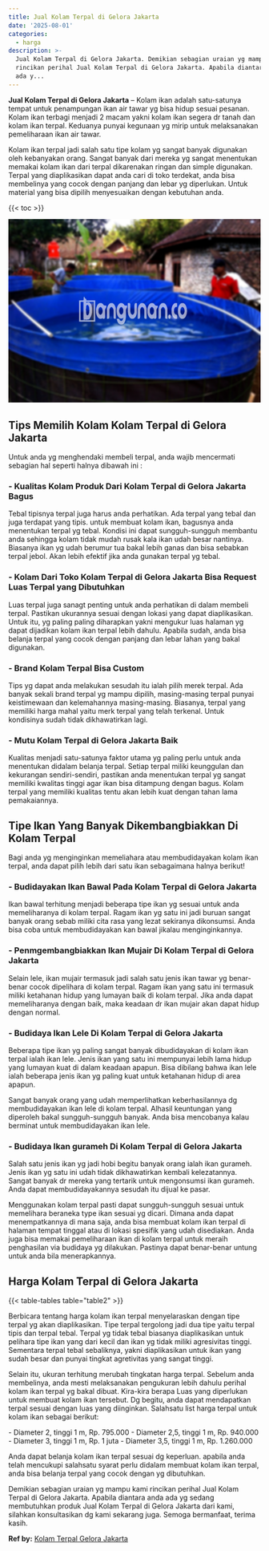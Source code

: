 ```yaml
---
title: Jual Kolam Terpal di Gelora Jakarta
date: '2025-08-01'
categories:
  - harga
description: >-
  Jual Kolam Terpal di Gelora Jakarta. Demikian sebagian uraian yg mampu kami
  rincikan perihal Jual Kolam Terpal di Gelora Jakarta. Apabila diantara anda
  ada y...
---
```


**Jual Kolam Terpal di Gelora Jakarta** – Kolam ikan adalah satu-satunya tempat untuk penampungan ikan air tawar yg bisa hidup sesuai pesanan. Kolam ikan terbagi menjadi 2 macam yakni kolam ikan segera dr tanah dan kolam ikan terpal. Keduanya punyai kegunaan yg mirip untuk melaksanakan pemeliharaan ikan air tawar.

Kolam ikan terpal jadi salah satu tipe kolam yg sangat banyak digunakan oleh kebanyakan orang. Sangat banyak dari mereka yg sangat menentukan memakai kolam ikan dari terpal dikarenakan ringan dan simple digunakan. Terpal yang diaplikasikan dapat anda cari di toko terdekat, anda bisa membelinya yang cocok dengan panjang dan lebar yg diperlukan. Untuk material yang bisa dipilih menyesuaikan dengan kebutuhan anda.

{{< toc >}}

![Jual Kolam Terpal di Gelora Jakarta](/images/jual-kolam-terpal-38.png)

## Tips Memilih Kolam Kolam Terpal di Gelora Jakarta

Untuk anda yg menghendaki membeli terpal, anda wajib mencermati sebagian hal seperti halnya dibawah ini :

### \- Kualitas Kolam Produk Dari Kolam Terpal di Gelora Jakarta Bagus

Tebal tipisnya terpal juga harus anda perhatikan. Ada terpal yang tebal dan juga terdapat yang tipis. untuk membuat kolam ikan, bagusnya anda menentukan terpal yg tebal. Kondisi ini dapat sungguh-sungguh membantu anda sehingga kolam tidak mudah rusak kala ikan udah besar nantinya. Biasanya ikan yg udah berumur tua bakal lebih ganas dan bisa sebabkan terpal jebol. Akan lebih efektif jika anda gunakan terpal yg tebal.

### \- Kolam Dari Toko Kolam Terpal di Gelora Jakarta Bisa Request Luas Terpal yang Dibutuhkan

Luas terpal juga sanagt penting untuk anda perhatikan di dalam membeli terpal. Pastikan ukurannya sesuai dengan lokasi yang dapat diaplikasikan. Untuk itu, yg paling paling diharapkan yakni mengukur luas halaman yg dapat dijadikan kolam ikan terpal lebih dahulu. Apabila sudah, anda bisa belanja terpal yang cocok dengan panjang dan lebar lahan yang bakal digunakan.

### \- Brand Kolam Terpal Bisa Custom

Tips yg dapat anda melakukan sesudah itu ialah pilih merek terpal. Ada banyak sekali brand terpal yg mampu dipilih, masing-masing terpal punyai keistimewaan dan kelemahannya masing-masing. Biasanya, terpal yang memiliki harga mahal yaitu merk terpal yang telah terkenal. Untuk kondisinya sudah tidak dikhawatirkan lagi.

### \- Mutu Kolam Terpal di Gelora Jakarta Baik

Kualitas menjadi satu-satunya faktor utama yg paling perlu untuk anda menentukan didalam belanja terpal. Setiap terpal miliki keunggulan dan kekurangan sendiri-sendiri, pastikan anda menentukan terpal yg sangat memiliki kwalitas tinggi agar ikan bisa ditampung dengan bagus. Kolam terpal yang memiliki kualitas tentu akan lebih kuat dengan tahan lama pemakaiannya.

## Tipe Ikan Yang Banyak Dikembangbiakkan Di Kolam Terpal

Bagi anda yg menginginkan memeliahara atau membudidayakan kolam ikan terpal, anda dapat pilih lebih dari satu ikan sebagaimana halnya berikut!

### \- Budidayakan Ikan Bawal Pada Kolam Terpal di Gelora Jakarta

Ikan bawal terhitung menjadi beberapa tipe ikan yg sesuai untuk anda memeliharanya di kolam terpal. Ragam ikan yg satu ini jadi buruan sangat banyak orang sebab miliki cita rasa yang lezat sekiranya dikonsumsi. Anda bisa coba untuk membudidayakan kan bawal jikalau menginginkannya.

### \- Penmgembangbiakkan Ikan Mujair Di Kolam Terpal di Gelora Jakarta

Selain lele, ikan mujair termasuk jadi salah satu jenis ikan tawar yg benar-benar cocok dipelihara di kolam terpal. Ragam ikan yang satu ini termasuk miliki ketahanan hidup yang lumayan baik di kolam terpal. Jika anda dapat memeliharanya dengan baik, maka keadaan dr ikan mujair akan dapat hidup dengan normal.

### \- Budidaya Ikan Lele Di Kolam Terpal di Gelora Jakarta

Beberapa tipe ikan yg paling sangat banyak dibudidayakan di kolam ikan terpal ialah ikan lele. Jenis ikan yang satu ini mempunyai lebih lama hidup yang lumayan kuat di dalam keadaan apapun. Bisa dibilang bahwa ikan lele ialah beberapa jenis ikan yg paling kuat untuk ketahanan hidup di area apapun.

Sangat banyak orang yang udah memperlihatkan keberhasilannya dg membudidayakan ikan lele di kolam terpal. Alhasil keuntungan yang diperoleh bakal sungguh-sungguh banyak. Anda bisa mencobanya kalau berminat untuk membudidayakan ikan lele.

### \- Budidaya Ikan gurameh Di Kolam Terpal di Gelora Jakarta

Salah satu jenis ikan yg jadi hobi begitu banyak orang ialah ikan gurameh. Jenis ikan yg satu ini udah tidak dikhawatirkan kembali kelezatannya. Sangat banyak dr mereka yang tertarik untuk mengonsumsi ikan gurameh. Anda dapat membudidayakannya sesudah itu dijual ke pasar.

Menggunakan kolam terpal pasti dapat sungguh-sungguh sesuai untuk memelihara beraneka type ikan sesuai yg dicari. Dimana anda dapat menempatkannya di mana saja, anda bisa membuat kolam ikan terpal di halaman tempat tinggal atau di lokasi spesifik yang udah disediakan. Anda juga bisa memakai pemeliharaan ikan di kolam terpal untuk meraih penghasilan via budidaya yg dilakukan. Pastinya dapat benar-benar untung untuk anda bila menerapkannya.

## Harga Kolam Terpal di Gelora Jakarta

{{< table-tables table="table2" >}}

Berbicara tentang harga kolam ikan terpal menyelaraskan dengan tipe terpal yg akan diaplikasikan. Tipe terpal tergolong jadi dua tipe yaitu terpal tipis dan terpal tebal. Terpal yg tidak tebal biasanya diaplikasikan untuk pelihara tipe ikan yang dari kecil dan ikan yg tidak miliki agresivitas tinggi. Sementara terpal tebal sebaliknya, yakni diaplikasikan untuk ikan yang sudah besar dan punyai tingkat agretivitas yang sangat tinggi.

Selain itu, ukuran terhitung merubah tingkatan harga terpal. Sebelum anda membelinya, anda mesti melaksanakan pengukuran lebih dahulu perihal kolam ikan terpal yg bakal dibuat. Kira-kira berapa Luas yang diperlukan untuk membuat kolam ikan tersebut. Dg begitu, anda dapat mendapatkan terpal sesuai dengan luas yang diinginkan. Salahsatu list harga terpal untuk kolam ikan sebagai berikut:

\- Diameter 2, tinggi 1 m, Rp. 795.000 - Diameter 2,5, tinggi 1 m, Rp. 940.000 - Diameter 3, tinggi 1 m, Rp. 1 juta - Diameter 3,5, tinggi 1 m, Rp. 1.260.000

Anda dapat belanja kolam ikan terpal sesuai dg keperluan. apabila anda telah mencukupi salahsatu syarat perlu didalam membuat kolam ikan terpal, anda bisa belanja terpal yang cocok dengan yg dibutuhkan.

Demikian sebagian uraian yg mampu kami rincikan perihal Jual Kolam Terpal di Gelora Jakarta. Apabila diantara anda ada yg sedang membutuhkan produk Jual Kolam Terpal di Gelora Jakarta dari kami, silahkan konsultasikan dg kami sekarang juga. Semoga bermanfaat, terima kasih.

**Ref by:** [Kolam Terpal Gelora Jakarta](https://id.wikipedia.org/wiki/Kolam)
